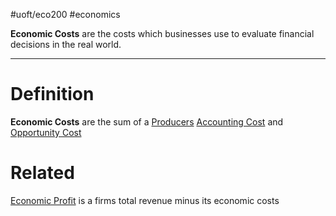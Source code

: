 #uoft/eco200 #economics 

**Economic Costs** are the costs which businesses use to evaluate financial decisions in the real world. 

---
# Definition
**Economic Costs** are the sum of a [Producers](Producer.md) [Accounting Cost](Accounting%20Cost.md) and [Opportunity Cost](Opportunity%20Cost.md)

# Related
[Economic Profit](Economic%20Profit.md) is a firms total revenue minus its economic costs